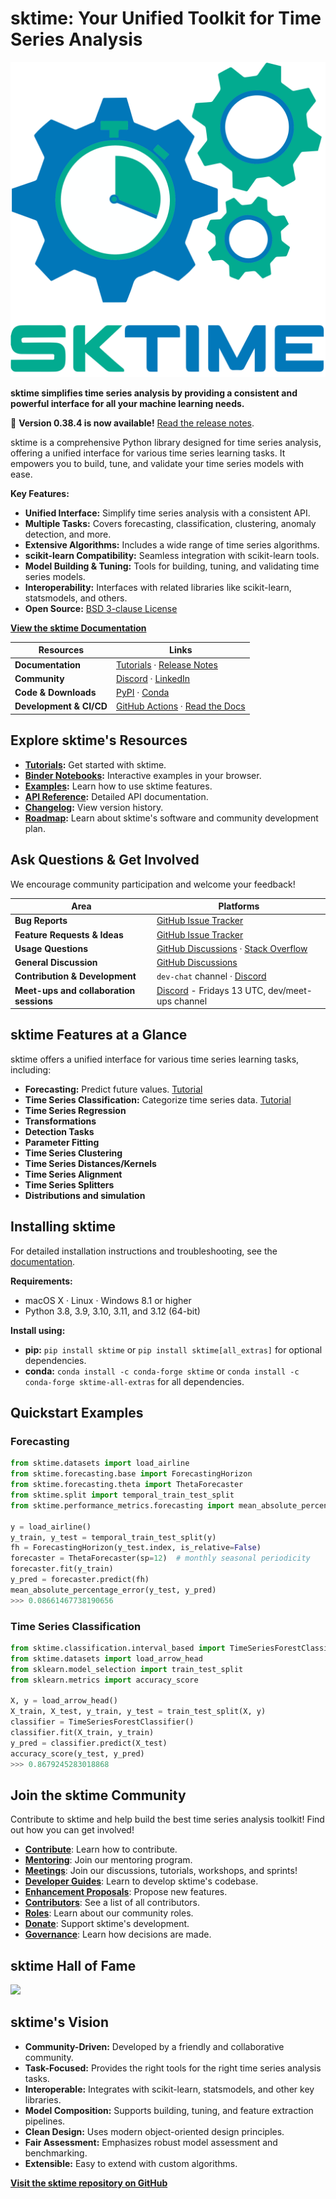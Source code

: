 <!-- SEO-optimized README for sktime -->

# sktime: Your Unified Toolkit for Time Series Analysis

[![sktime Logo](https://github.com/sktime/sktime/blob/main/docs/source/images/sktime-logo.svg?raw=true "sktime Logo")](https://www.sktime.net/)

**sktime simplifies time series analysis by providing a consistent and powerful interface for all your machine learning needs.**

:rocket: **Version 0.38.4 is now available!** [Read the release notes](https://www.sktime.net/en/latest/changelog.html).

sktime is a comprehensive Python library designed for time series analysis, offering a unified interface for various time series learning tasks. It empowers you to build, tune, and validate your time series models with ease.

**Key Features:**

*   **Unified Interface:** Simplify time series analysis with a consistent API.
*   **Multiple Tasks:** Covers forecasting, classification, clustering, anomaly detection, and more.
*   **Extensive Algorithms:** Includes a wide range of time series algorithms.
*   **scikit-learn Compatibility:** Seamless integration with scikit-learn tools.
*   **Model Building & Tuning:** Tools for building, tuning, and validating time series models.
*   **Interoperability:** Interfaces with related libraries like scikit-learn, statsmodels, and others.
*   **Open Source:**  [BSD 3-clause License](https://github.com/sktime/sktime/blob/main/LICENSE)

**[View the sktime Documentation](https://www.sktime.net/en/stable/users.html)**

| Resources                         | Links                                                                                              |
| --------------------------------- | -------------------------------------------------------------------------------------------------- |
| **Documentation**                  | [Tutorials](https://www.sktime.net/en/latest/examples.html) · [Release Notes](https://www.sktime.net/en/latest/changelog.html) |
| **Community**                    | [Discord](https://discord.com/invite/54ACzaFsn7) · [LinkedIn](https://www.linkedin.com/company/scikit-time/) |
| **Code & Downloads**               | [PyPI](https://pypi.org/project/sktime/) · [Conda](https://anaconda.org/conda-forge/sktime)  |
| **Development & CI/CD**           | [GitHub Actions](https://github.com/sktime/sktime/actions/workflows/wheels.yml) · [Read the Docs](https://www.sktime.net/en/latest/?badge=latest) |

## Explore sktime's Resources

*   **[Tutorials](https://www.sktime.net/en/latest/tutorials.html):** Get started with sktime.
*   **[Binder Notebooks](https://mybinder.org/v2/gh/sktime/sktime/main?filepath=examples):** Interactive examples in your browser.
*   **[Examples](https://www.sktime.net/en/latest/examples.html):** Learn how to use sktime features.
*   **[API Reference](https://www.sktime.net/en/latest/api_reference.html):** Detailed API documentation.
*   **[Changelog](https://www.sktime.net/en/latest/changelog.html):** View version history.
*   **[Roadmap](https://www.sktime.net/en/latest/roadmap.html):** Learn about sktime's software and community development plan.

## Ask Questions & Get Involved

We encourage community participation and welcome your feedback!

| Area                                 | Platforms                                           |
| ------------------------------------ | --------------------------------------------------- |
| **Bug Reports**                      | [GitHub Issue Tracker](https://github.com/sktime/sktime/issues)         |
| **Feature Requests & Ideas**           | [GitHub Issue Tracker](https://github.com/sktime/sktime/issues)                  |
| **Usage Questions**                  | [GitHub Discussions](https://github.com/sktime/sktime/discussions) · [Stack Overflow](https://stackoverflow.com/questions/tagged/sktime) |
| **General Discussion**                | [GitHub Discussions](https://github.com/sktime/sktime/discussions)      |
| **Contribution & Development**        | `dev-chat` channel · [Discord](https://discord.com/invite/54ACzaFsn7)             |
| **Meet-ups and collaboration sessions** | [Discord](https://discord.com/invite/54ACzaFsn7) - Fridays 13 UTC, dev/meet-ups channel |

## sktime Features at a Glance

sktime offers a unified interface for various time series learning tasks, including:

*   **Forecasting:** Predict future values. [Tutorial](https://www.sktime.net/en/latest/examples/01_forecasting.html)
*   **Time Series Classification:** Categorize time series data. [Tutorial](https://github.com/sktime/sktime/blob/main/examples/02_classification.ipynb)
*   **Time Series Regression**
*   **Transformations**
*   **Detection Tasks**
*   **Parameter Fitting**
*   **Time Series Clustering**
*   **Time Series Distances/Kernels**
*   **Time Series Alignment**
*   **Time Series Splitters**
*   **Distributions and simulation**

## Installing sktime

For detailed installation instructions and troubleshooting, see the [documentation](https://www.sktime.net/en/latest/installation.html).

**Requirements:**

*   macOS X · Linux · Windows 8.1 or higher
*   Python 3.8, 3.9, 3.10, 3.11, and 3.12 (64-bit)

**Install using:**

*   **pip:** `pip install sktime` or `pip install sktime[all_extras]` for optional dependencies.
*   **conda:** `conda install -c conda-forge sktime` or `conda install -c conda-forge sktime-all-extras` for all dependencies.

## Quickstart Examples

### Forecasting

```python
from sktime.datasets import load_airline
from sktime.forecasting.base import ForecastingHorizon
from sktime.forecasting.theta import ThetaForecaster
from sktime.split import temporal_train_test_split
from sktime.performance_metrics.forecasting import mean_absolute_percentage_error

y = load_airline()
y_train, y_test = temporal_train_test_split(y)
fh = ForecastingHorizon(y_test.index, is_relative=False)
forecaster = ThetaForecaster(sp=12)  # monthly seasonal periodicity
forecaster.fit(y_train)
y_pred = forecaster.predict(fh)
mean_absolute_percentage_error(y_test, y_pred)
>>> 0.08661467738190656
```

### Time Series Classification

```python
from sktime.classification.interval_based import TimeSeriesForestClassifier
from sktime.datasets import load_arrow_head
from sklearn.model_selection import train_test_split
from sklearn.metrics import accuracy_score

X, y = load_arrow_head()
X_train, X_test, y_train, y_test = train_test_split(X, y)
classifier = TimeSeriesForestClassifier()
classifier.fit(X_train, y_train)
y_pred = classifier.predict(X_test)
accuracy_score(y_test, y_pred)
>>> 0.8679245283018868
```

## Join the sktime Community

Contribute to sktime and help build the best time series analysis toolkit!
Find out how you can get involved!

*   **[Contribute](https://www.sktime.net/en/latest/get_involved/contributing.html)**: Learn how to contribute.
*   **[Mentoring](https://github.com/sktime/mentoring)**: Join our mentoring program.
*   **[Meetings](https://calendar.google.com/calendar/u/0/embed?src=sktime.toolbox@gmail.com&ctz=UTC)**: Join our discussions, tutorials, workshops, and sprints!
*   **[Developer Guides](https://www.sktime.net/en/latest/developer_guide.html)**: Learn to develop sktime's codebase.
*   **[Enhancement Proposals](https://github.com/sktime/enhancement-proposals)**: Propose new features.
*   **[Contributors](https://github.com/sktime/sktime/blob/main/CONTRIBUTORS.md)**: See a list of all contributors.
*   **[Roles](https://www.sktime.net/en/latest/about/team.html)**: Learn about our community roles.
*   **[Donate](https://opencollective.com/sktime)**: Support sktime's development.
*   **[Governance](https://www.sktime.net/en/latest/get_involved/governance.html)**: Learn how decisions are made.

## sktime Hall of Fame

<a href="https://github.com/sktime/sktime/graphs/contributors">
<img src="https://opencollective.com/sktime/contributors.svg?width=600&button=false" />
</a>

## sktime's Vision

*   **Community-Driven:** Developed by a friendly and collaborative community.
*   **Task-Focused:** Provides the right tools for the right time series analysis tasks.
*   **Interoperable:** Integrates with scikit-learn, statsmodels, and other key libraries.
*   **Model Composition:** Supports building, tuning, and feature extraction pipelines.
*   **Clean Design:** Uses modern object-oriented design principles.
*   **Fair Assessment:** Emphasizes robust model assessment and benchmarking.
*   **Extensible:** Easy to extend with custom algorithms.

**[Visit the sktime repository on GitHub](https://github.com/sktime/sktime)**